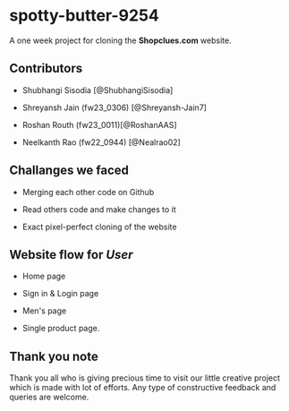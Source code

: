 # spotty-butter-9254


A one week project for cloning the **Shopclues.com** website.

## Contributors

- Shubhangi Sisodia [@ShubhangiSisodia]

- Shreyansh Jain (fw23_0306) [@Shreyansh-Jain7]

- Roshan Routh (fw23_0011)[@RoshanAAS]

- Neelkanth Rao (fw22_0944) [@Nealrao02]


## Challanges we faced

- Merging each other code on Github

- Read others code and make changes to it

- Exact pixel-perfect cloning of the website


## Website flow for **_User_**

- Home page

- Sign in & Login page

- Men's page

- Single product page.

## Thank you note

Thank you all who is giving precious time to visit our little creative project which is made with lot of efforts. Any type of constructive feedback and queries are welcome.
